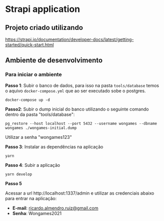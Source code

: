 # Strapi application

## Projeto criado utilizando

https://strapi.io/documentation/developer-docs/latest/getting-started/quick-start.html

## Ambiente de desenvolvimento

### Para iniciar o ambiente

**Passo 1**: Subir o banco de dados, para isso na pasta `tools/database` temos o aquivo `docker-compose.yml` que ao ser executado sobe o postgres.

```script
docker-compose up -d
```

**Passo2**: Subir o dump inicial do banco utilizando o seguinte comando dentro da pasta "tools/database":

```script
pg_restore --host localhost --port 5432 --username wongames --dbname wongames ./wongames-initial.dump
```
Utilizar a senha "wongames123"

**Passo 3**: Instalar as dependências na aplicação

```script
yarn
```

**Passo 4**: Subir a aplicação

```script
yarn develop
```

**Passo 5**

Acessar a url http://localhost:1337/admin e utilizar as credenciais abaixo para entrar na aplicação:
- **E-mail**: ricardo.almendro.ruiz@gmail.com
- **Senha**: Wongames2021
